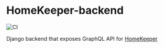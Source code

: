 # HomeKeeper-backend
![CI](https://github.com/MariuszBielecki288728/HomeKeeper-backend/workflows/CI/badge.svg?branch=main)

Django backend that exposes GraphQL API for [HomeKeeper](https://github.com/MariuszBielecki288728/HomeKeeper)
